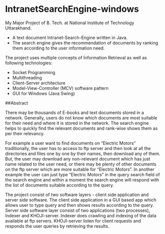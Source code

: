 IntranetSearchEngine-windows
============================

My Major Project of B. Tech. at National Institute of Technology Uttarakhand.

* A text document Intranet-Search-Engine written in Java.
* The search engine gives the recommendation of documents by ranking them according to the user information need.

The project uses multiple concepts of Information Retrieval as well as following technologies:

* Socket Programming
* Multithreading
* Client-Server architecture
* Model-View-Controller (MCV) software pattern
* GUI for Windows (Java Swing) <br>

##Abstract

There may be thousands of E-books and text documents stored in a network. Generally, users do not know which documents are most suitable for their need and where it is stored in the network. The search engine helps to quickly find the relevant documents and rank-wise shows them as per their relevancy.

For example a user want to find documents on “Electric Motors” traditionally, the user has to access to ftp server and then look at all the directories and files one by one by their names, then download any of them. But, the user may download any non-relevant document which has just name related to the user need, or there may be plenty of other documents on the ftp server which are more suitable for “Electric Motors”. In another example the user can just type “Electric Motors” in the query search field of the search engine and within a moment the search engine will respond with the list of documents suitable according to the query.

The project consist of two software layers - client side application and server side software. The client side application in a GUI based app which allows user to type query and then shows results according to the query. Server side software layer consist of two applications (two processes), Indexer and KHOJI-server. Indexer does crawling and indexing of the data available at ftp servers. KHOJI-server listen for client requests and responds the user queries by retrieving the results.

